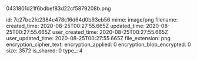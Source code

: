0431801d21f6bdbef83d22cf5879208b.png

id: 7c27bc2fc2384c478c16d64d0b93eb56
mime: image/png
filename: 
created_time: 2020-08-25T00:27:55.665Z
updated_time: 2020-08-25T00:27:55.665Z
user_created_time: 2020-08-25T00:27:55.665Z
user_updated_time: 2020-08-25T00:27:55.665Z
file_extension: png
encryption_cipher_text: 
encryption_applied: 0
encryption_blob_encrypted: 0
size: 3572
is_shared: 0
type_: 4